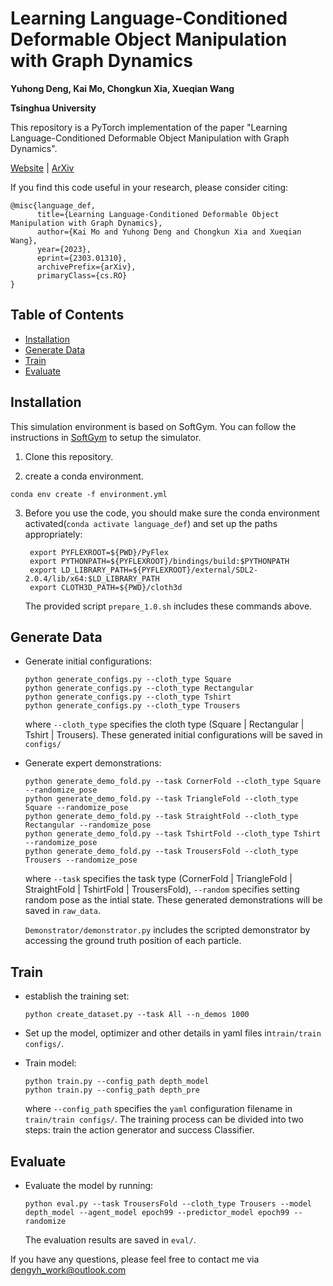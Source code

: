 # Learning Language-Conditioned Deformable Object Manipulation with Graph Dynamics
**Yuhong Deng, Kai Mo, Chongkun Xia, Xueqian Wang**

**Tsinghua University**

This repository is a PyTorch implementation of the paper "Learning Language-Conditioned Deformable Object Manipulation with Graph Dynamics".

[Website](https://sites.google.com/view/language-deformable) | [ArXiv](https://arxiv.org/abs/2303.01310)

If you find this code useful in your research, please consider citing:

~~~
@misc{language_def,
      title={Learning Language-Conditioned Deformable Object Manipulation with Graph Dynamics}, 
      author={Kai Mo and Yuhong Deng and Chongkun Xia and Xueqian Wang},
      year={2023},
      eprint={2303.01310},
      archivePrefix={arXiv},
      primaryClass={cs.RO}
}
~~~

## Table of Contents
* [Installation](#Installation)
* [Generate Data](#Generate-Data)
* [Train](#Train)
* [Evaluate](#Evaluate)

## Installation
This simulation environment is based on SoftGym. You can follow the instructions in [SoftGym](https://github.com/Xingyu-Lin/softgym) to setup the simulator.

1. Clone this repository.

2. create a conda environment.
  ~~~
  conda env create -f environment.yml
  ~~~

3. Before you use the code, you should make sure the conda environment activated(`conda activate language_def`) and set up the paths appropriately: 
   ~~~
    export PYFLEXROOT=${PWD}/PyFlex
    export PYTHONPATH=${PYFLEXROOT}/bindings/build:$PYTHONPATH
    export LD_LIBRARY_PATH=${PYFLEXROOT}/external/SDL2-2.0.4/lib/x64:$LD_LIBRARY_PATH
    export CLOTH3D_PATH=${PWD}/cloth3d
   ~~~
   The provided script `prepare_1.0.sh` includes these commands above.

## Generate Data

* Generate initial configurations:

  ~~~
  python generate_configs.py --cloth_type Square
  python generate_configs.py --cloth_type Rectangular
  python generate_configs.py --cloth_type Tshirt
  python generate_configs.py --cloth_type Trousers
  ~~~

  where `--cloth_type` specifies  the cloth type (Square | Rectangular | Tshirt | Trousers). These generated initial configurations will be saved in `configs/`

* Generate expert demonstrations:

  ```
  python generate_demo_fold.py --task CornerFold --cloth_type Square --randomize_pose
  python generate_demo_fold.py --task TriangleFold --cloth_type Square --randomize_pose
  python generate_demo_fold.py --task StraightFold --cloth_type Rectangular --randomize_pose
  python generate_demo_fold.py --task TshirtFold --cloth_type Tshirt --randomize_pose
  python generate_demo_fold.py --task TrousersFold --cloth_type Trousers --randomize_pose
  ```

  where `--task` specifies the task type (CornerFold | TriangleFold | StraightFold | TshirtFold | TrousersFold), `--random` specifies setting random pose as the intial state. These generated demonstrations will be saved in `raw_data`.


  `Demonstrator/demonstrator.py` includes the scripted demonstrator by accessing the ground truth position of each particle.

## Train 

* establish the training set:

  ```
  python create_dataset.py --task All --n_demos 1000
  ```

* Set up the model, optimizer and other details in yaml files in`train/train configs/`.

* Train model:

  ```
  python train.py --config_path depth_model
  python train.py --config_path depth_pre

  ```
  where `--config_path` specifies the `yaml` configuration filename in `train/train configs/`. The training process can be divided into two steps: train the
  action generator and success Classifier. 

## Evaluate 

* Evaluate the  model by running:

  ```
  python eval.py --task TrousersFold --cloth_type Trousers --model depth_model --agent_model epoch99 --predictor_model epoch99 --randomize

  ```

  The evaluation results are saved in `eval/`.

If you have any questions, please feel free to contact me via dengyh_work@outlook.com

